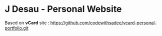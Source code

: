 # J Desau - Personal Website


Based on **vCard** site : https://github.com/codewithsadee/vcard-personal-portfolio.git

